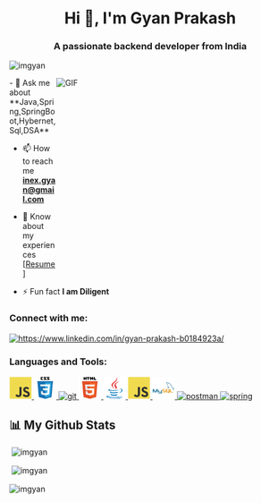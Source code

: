 <h1 align="center">Hi 👋, I'm Gyan Prakash</h1>
<h3 align="center">A passionate backend developer from India</h3>

<p align="left"> <img src="https://komarev.com/ghpvc/?username=imgyan&label=Profile%20views&color=0e75b6&style=flat" alt="imgyan" /> </p>


<img align="right" alt="GIF" src="https://github.com/abhisheknaiidu/abhisheknaiidu/blob/master/code.gif?raw=true" width="420" height="350" />
- 💬 Ask me about **Java,Spring,SpringBoot,Hybernet,Sql,DSA**

- 📫 How to reach me **inex.gyan@gmail.com**

- 📄 Know about my experiences [[Resume](https://drive.google.com/file/d/1AUWAe-sYdsdZf3o1PXiFAWQ8dmk6JsBr/view?usp=share_link)]

- ⚡ Fun fact **I am Diligent**

<h3 align="left">Connect with me:</h3>
<p align="left">
<a href="https://www.linkedin.com/in/gyan-prakash-b0184923a/" target="blank"><img align="center" src="https://raw.githubusercontent.com/rahuldkjain/github-profile-readme-generator/master/src/images/icons/Social/linked-in-alt.svg" alt="https://www.linkedin.com/in/gyan-prakash-b0184923a/" height="30" width="40" /></a>
<!-- <a href="https://www.instagram.com/imgyan/" target="blank"><img align="center" src="https://raw.githubusercontent.com/rahuldkjain/github-profile-readme-generator/master/src/images/icons/Social/instagram.svg" alt="https://twitter.com/imgyan_" height="30" width="40" /></a> -->

<!-- <a href="https://medium.com/https://medium.com/@imgyan" target="blank"><img align="center" src="https://raw.githubusercontent.com/rahuldkjain/github-profile-readme-generator/master/src/images/icons/Social/medium.svg" alt="https://medium.com/@imgyan" height="30" width="40" /></a>
</p> -->

<h3 align="left">Languages and Tools:</h3>
<p align="left"> <a href="https://www.w3schools.com/js/default.asp" target="_blank" rel="noreferrer"> <img src="https://raw.githubusercontent.com/devicons/devicon/master/icons/javascript/javascript-original.svg" alt="cplusplus" width="40" height="40"/> </a> <a href="https://www.w3schools.com/css/" target="_blank" rel="noreferrer"> <img src="https://raw.githubusercontent.com/devicons/devicon/master/icons/css3/css3-original-wordmark.svg" alt="css3" width="40" height="40"/> </a> <a href="https://git-scm.com/" target="_blank" rel="noreferrer"> <img src="https://www.vectorlogo.zone/logos/git-scm/git-scm-icon.svg" alt="git" width="40" height="40"/> </a> <a href="https://www.w3.org/html/" target="_blank" rel="noreferrer"> <img src="https://raw.githubusercontent.com/devicons/devicon/master/icons/html5/html5-original-wordmark.svg" alt="html5" width="40" height="40"/> </a> <a href="https://www.java.com" target="_blank" rel="noreferrer"> <img src="https://raw.githubusercontent.com/devicons/devicon/master/icons/java/java-original.svg" alt="java" width="40" height="40"/> </a> <a href="https://developer.mozilla.org/en-US/docs/Web/JavaScript" target="_blank" rel="noreferrer"> <img src="https://raw.githubusercontent.com/devicons/devicon/master/icons/javascript/javascript-original.svg" alt="javascript" width="40" height="40"/> </a> <a href="https://www.mysql.com/" target="_blank" rel="noreferrer"> <img src="https://raw.githubusercontent.com/devicons/devicon/master/icons/mysql/mysql-original-wordmark.svg" alt="mysql" width="40" height="40"/> </a> <a href="https://postman.com" target="_blank" rel="noreferrer"> <img src="https://www.vectorlogo.zone/logos/getpostman/getpostman-icon.svg" alt="postman" width="40" height="40"/> </a> <a href="https://spring.io/" target="_blank" rel="noreferrer"> <img src="https://www.vectorlogo.zone/logos/springio/springio-icon.svg" alt="spring" width="40" height="40"/> </a> </p>
<!-- <div align="center">
	<img src="https://cdn.jsdelivr.net/gh/holic-x/holic-x/assets/github-contribution-grid-snake.svg" />
</div> -->

<h2 align="left">📊 My Github Stats</h2>

<p>&nbsp;<img align="center" src="https://github-readme-stats.vercel.app/api/top-langs?username=imgyan&show_icons=true&locale=en&layout=compact" alt="imgyan" /></p>

<p>&nbsp;<img align="center" src="https://github-readme-stats.vercel.app/api?username=imgyan&show_icons=true&locale=en" alt="imgyan" /></p>

<p><img align="center" src="https://github-readme-streak-stats.herokuapp.com/?user=imgyan&" alt="imgyan" /></p>

